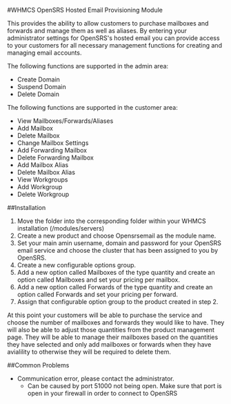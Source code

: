 #WHMCS OpenSRS Hosted Email Provisioning Module

This provides the ability to allow customers to purchase mailboxes and forwards and manage them as well as aliases.  By entering your administrator settings for OpenSRS's hosted email you can provide access to your customers for all necessary management functions for creating and managing email accounts.

The following functions are supported in the admin area:

- Create Domain
- Suspend Domain
- Delete Domain

The following functions are supported in the customer area:

- View Mailboxes/Forwards/Aliases
- Add Mailbox
- Delete Mailbox
- Change Mailbox Settings
- Add Forwarding Mailbox
- Delete Forwarding Mailbox
- Add Mailbox Alias
- Delete Mailbox Alias
- View Workgroups
- Add Workgroup
- Delete Workgroup

##Installation

1. Move the folder into the corresponding folder within your WHMCS installation (/modules/servers)
2. Create a new product and choose Opensrsemail as the module name.
3. Set your main amin username, domain and password for your OpenSRS email service and choose the cluster that has been assigned to you by OpenSRS.
4. Create a new configurable options group.
5. Add a new option called Mailboxes of the type quantity and create an option called Mailboxes and set your pricing per mailbox.
6. Add a new option called Forwards of the type quantity and create an option called Forwards and set your pricing per forward.
7. Assign that configurable option group to the product created in step 2.

At this point your customers will be able to purchase the service and choose the number of mailboxes and forwards they would like to have.  They will also be able to adjust those quantities from the product management page.  They will be able to manage their mailboxes based on the quantities they have selected and only add mailboxes or forwards when they have avialility to otherwise they will be required to delete them.

##Common Problems

- Communication error, please contact the administrator.
  - Can be caused by port 51000 not being open.  Make sure that port is open in your firewall in order to connect to OpenSRS
